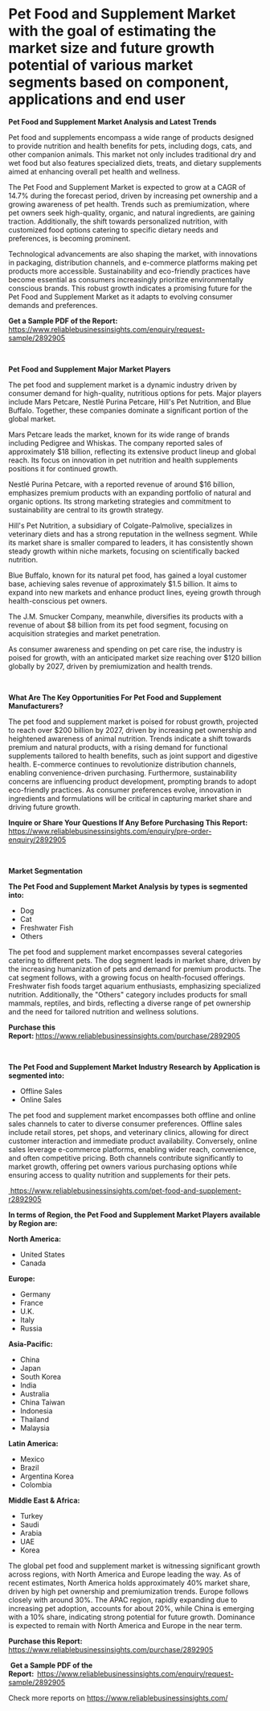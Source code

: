 <p><h1>Pet Food and Supplement Market with the goal of estimating the market size and future growth potential of various market segments based on component, applications and end user</h1></p><p><strong>Pet Food and Supplement Market Analysis and Latest Trends</strong></p>
<p><p>Pet food and supplements encompass a wide range of products designed to provide nutrition and health benefits for pets, including dogs, cats, and other companion animals. This market not only includes traditional dry and wet food but also features specialized diets, treats, and dietary supplements aimed at enhancing overall pet health and wellness.</p><p>The Pet Food and Supplement Market is expected to grow at a CAGR of 14.7% during the forecast period, driven by increasing pet ownership and a growing awareness of pet health. Trends such as premiumization, where pet owners seek high-quality, organic, and natural ingredients, are gaining traction. Additionally, the shift towards personalized nutrition, with customized food options catering to specific dietary needs and preferences, is becoming prominent. </p><p>Technological advancements are also shaping the market, with innovations in packaging, distribution channels, and e-commerce platforms making pet products more accessible. Sustainability and eco-friendly practices have become essential as consumers increasingly prioritize environmentally conscious brands. This robust growth indicates a promising future for the Pet Food and Supplement Market as it adapts to evolving consumer demands and preferences.</p></p>
<p><strong>Get a Sample PDF of the Report:&nbsp;</strong> <a href="https://www.reliablebusinessinsights.com/enquiry/request-sample/2892905?utm_campaign=2190&utm_medium=2&utm_source=Github&utm_content=ia&utm_term=15032025&utm_id=pet-food-and-supplement">https://www.reliablebusinessinsights.com/enquiry/request-sample/2892905</a></p>
<p>&nbsp;</p>
<p><strong>Pet Food and Supplement Major Market Players</strong></p>
<p><p>The pet food and supplement market is a dynamic industry driven by consumer demand for high-quality, nutritious options for pets. Major players include Mars Petcare, Nestlé Purina Petcare, Hill's Pet Nutrition, and Blue Buffalo. Together, these companies dominate a significant portion of the global market.</p><p>Mars Petcare leads the market, known for its wide range of brands including Pedigree and Whiskas. The company reported sales of approximately $18 billion, reflecting its extensive product lineup and global reach. Its focus on innovation in pet nutrition and health supplements positions it for continued growth.</p><p>Nestlé Purina Petcare, with a reported revenue of around $16 billion, emphasizes premium products with an expanding portfolio of natural and organic options. Its strong marketing strategies and commitment to sustainability are central to its growth strategy.</p><p>Hill's Pet Nutrition, a subsidiary of Colgate-Palmolive, specializes in veterinary diets and has a strong reputation in the wellness segment. While its market share is smaller compared to leaders, it has consistently shown steady growth within niche markets, focusing on scientifically backed nutrition.</p><p>Blue Buffalo, known for its natural pet food, has gained a loyal customer base, achieving sales revenue of approximately $1.5 billion. It aims to expand into new markets and enhance product lines, eyeing growth through health-conscious pet owners.</p><p>The J.M. Smucker Company, meanwhile, diversifies its products with a revenue of about $8 billion from its pet food segment, focusing on acquisition strategies and market penetration.</p><p>As consumer awareness and spending on pet care rise, the industry is poised for growth, with an anticipated market size reaching over $120 billion globally by 2027, driven by premiumization and health trends.</p></p>
<p>&nbsp;</p>
<p><strong>What Are The Key Opportunities For Pet Food and Supplement Manufacturers?</strong></p>
<p><p>The pet food and supplement market is poised for robust growth, projected to reach over $200 billion by 2027, driven by increasing pet ownership and heightened awareness of animal nutrition. Trends indicate a shift towards premium and natural products, with a rising demand for functional supplements tailored to health benefits, such as joint support and digestive health. E-commerce continues to revolutionize distribution channels, enabling convenience-driven purchasing. Furthermore, sustainability concerns are influencing product development, prompting brands to adopt eco-friendly practices. As consumer preferences evolve, innovation in ingredients and formulations will be critical in capturing market share and driving future growth.</p></p>
<p><strong>Inquire or Share Your Questions If Any Before Purchasing This Report:</strong> <a href="https://www.reliablebusinessinsights.com/enquiry/pre-order-enquiry/2892905?utm_campaign=2190&utm_medium=2&utm_source=Github&utm_content=ia&utm_term=15032025&utm_id=pet-food-and-supplement">https://www.reliablebusinessinsights.com/enquiry/pre-order-enquiry/2892905</a></p>
<p>&nbsp;</p>
<p><strong>Market Segmentation</strong></p>
<p><strong>The Pet Food and Supplement Market Analysis by types is segmented into:</strong></p>
<p><ul><li>Dog</li><li>Cat</li><li>Freshwater Fish</li><li>Others</li></ul></p>
<p><p>The pet food and supplement market encompasses several categories catering to different pets. The dog segment leads in market share, driven by the increasing humanization of pets and demand for premium products. The cat segment follows, with a growing focus on health-focused offerings. Freshwater fish foods target aquarium enthusiasts, emphasizing specialized nutrition. Additionally, the "Others" category includes products for small mammals, reptiles, and birds, reflecting a diverse range of pet ownership and the need for tailored nutrition and wellness solutions.</p></p>
<p><strong>Purchase this Report:&nbsp;</strong><a href="https://www.reliablebusinessinsights.com/purchase/2892905?utm_campaign=2190&utm_medium=2&utm_source=Github&utm_content=ia&utm_term=15032025&utm_id=pet-food-and-supplement">https://www.reliablebusinessinsights.com/purchase/2892905</a></p>
<p>&nbsp;</p>
<p><strong>The Pet Food and Supplement Market Industry Research by Application is segmented into:</strong></p>
<p><ul><li>Offline Sales</li><li>Online Sales</li></ul></p>
<p><p>The pet food and supplement market encompasses both offline and online sales channels to cater to diverse consumer preferences. Offline sales include retail stores, pet shops, and veterinary clinics, allowing for direct customer interaction and immediate product availability. Conversely, online sales leverage e-commerce platforms, enabling wider reach, convenience, and often competitive pricing. Both channels contribute significantly to market growth, offering pet owners various purchasing options while ensuring access to quality nutrition and supplements for their pets.</p></p>
<p><a href="https://www.reliablebusinessinsights.com/pet-food-and-supplement-r2892905?utm_campaign=2190&utm_medium=2&utm_source=Github&utm_content=ia&utm_term=15032025&utm_id=pet-food-and-supplement">&nbsp;https://www.reliablebusinessinsights.com/pet-food-and-supplement-r2892905</a></p>
<p><strong>In terms of Region, the Pet Food and Supplement Market Players available by Region are:</strong></p>
<p>
    <p> <strong> North America: </strong>
        <ul>
            <li>United States</li>
            <li>Canada</li>
        </ul>
        </p> 
    <p> <strong> Europe: </strong>
        <ul>
            <li>Germany</li>
            <li>France</li>
            <li>U.K.</li>
            <li>Italy</li>
            <li>Russia</li>
        </ul>
        </p> 
    <p> <strong> Asia-Pacific: </strong>
        <ul>
            <li>China</li>
            <li>Japan</li>
            <li>South Korea</li>
            <li>India</li>
            <li>Australia</li>
            <li>China Taiwan</li>
            <li>Indonesia</li>
            <li>Thailand</li>
            <li>Malaysia</li>
        </ul>
        </p> 
    <p> <strong> Latin America: </strong>
        <ul>
            <li>Mexico</li>
            <li>Brazil</li>
            <li>Argentina Korea</li>
            <li>Colombia</li>
        </ul>
        </p> 
    <p> <strong> Middle East & Africa: </strong>
        <ul>
            <li>Turkey</li>
            <li>Saudi</li>
            <li>Arabia</li>
            <li>UAE</li>
            <li>Korea</li>
        </ul>
    </p>
    </p>
<p><p>The global pet food and supplement market is witnessing significant growth across regions, with North America and Europe leading the way. As of recent estimates, North America holds approximately 40% market share, driven by high pet ownership and premiumization trends. Europe follows closely with around 30%. The APAC region, rapidly expanding due to increasing pet adoption, accounts for about 20%, while China is emerging with a 10% share, indicating strong potential for future growth. Dominance is expected to remain with North America and Europe in the near term.</p></p>
<p><strong>Purchase this Report: </strong><a href="https://www.reliablebusinessinsights.com/purchase/2892905?utm_campaign=2190&utm_medium=2&utm_source=Github&utm_content=ia&utm_term=15032025&utm_id=pet-food-and-supplement">https://www.reliablebusinessinsights.com/purchase/2892905</a></p>
<p>&nbsp;<strong>Get a Sample PDF of the Report:&nbsp;&nbsp;</strong><a href="https://www.reliablebusinessinsights.com/enquiry/request-sample/2892905?utm_campaign=2190&utm_medium=2&utm_source=Github&utm_content=ia&utm_term=15032025&utm_id=pet-food-and-supplement">https://www.reliablebusinessinsights.com/enquiry/request-sample/2892905</a></p>
<p><strong></strong></p>
<p>Check more reports on <a href="https://www.reliablebusinessinsights.com/?utm_campaign=2190&utm_medium=2&utm_source=Github&utm_content=ia&utm_term=15032025&utm_id=pet-food-and-supplement">https://www.reliablebusinessinsights.com/</a></p>